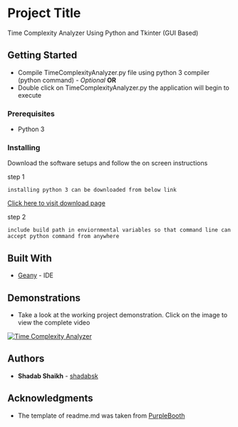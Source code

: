 # Project Title

Time Complexity Analyzer Using Python and Tkinter (GUI Based)

## Getting Started

* Compile TimeComplexityAnalyzer.py file using python 3 compiler (python command)  - *Optional* **OR**
* Double click on TimeComplexityAnalyzer.py the application will begin to execute

### Prerequisites

* Python 3


### Installing

Download the software setups and follow the on screen instructions

step 1

```
installing python 3 can be downloaded from below link
```
[Click here to visit download page](https://www.python.org/downloads/)

step 2

```
include build path in enviornmental variables so that command line can accept python command from anywhere
```

## Built With

* [Geany](https://www.geany.org/) - IDE


## Demonstrations

* Take a look at the working project demonstration. Click on the image to view the complete video


[![Time Complexity Analyzer](https://i.ytimg.com/vi/NYXaGTUUiPs/hqdefault.jpg)](https://youtu.be/NYXaGTUUiPs)


## Authors

* **Shadab Shaikh** - [shadabsk](https://github.com/shadabsk)


## Acknowledgments

* The template of readme.md was taken from [PurpleBooth](https://github.com/PurpleBooth)


